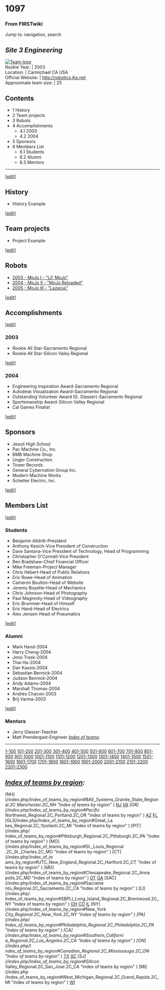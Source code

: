 # 1097

### From FIRSTwiki

Jump to: navigation, search

_Site 3 Engineering_  
---  
[![Team logo](/media/b/b2/Theteamlogo.jpg)](/index.php/Image:Theteamlogo.jpg
"Team logo" )  
Rookie Year: | 2003  
Location: | Carmichael CA USA  
Official Website: | <http://robotics.jhs.net>  
Approximate team size: | 25  
  
## Contents

  * 1 History
  * 2 Team projects
  * 3 Robots
  * 4 Accomplishments
    * 4.1 2003
    * 4.2 2004
  * 5 Sponsors
  * 6 Members List
    * 6.1 Students
    * 6.2 Alumni
    * 6.3 Mentors  
---  
  
[[edit](/index.php?title=1097&action=edit&section=1 "Edit section: History" )]

## History

  * History Example 

[[edit](/index.php?title=1097&action=edit&section=2 "Edit section: Team
projects" )]

## Team projects

  * Project Example 

[[edit](/index.php?title=1097&action=edit&section=3 "Edit section: Robots" )]

## Robots

  * [2003 - MoJo I - "Lil' MoJo"](/index.php?title=MoJo_%281097%29&action=edit "MoJo \(1097\)" )
  * [2004 - MoJo II - "MoJo Reloaded"](/index.php?title=MoJo_II_%281097%29&action=edit "MoJo II \(1097\)" )
  * [2005 - MoJo III - "Lazarus"](/index.php?title=MoJo_III_%281097%29&action=edit "MoJo III \(1097\)" )

[[edit](/index.php?title=1097&action=edit&section=4 "Edit section:
Accomplishments" )]

## Accomplishments

[[edit](/index.php?title=1097&action=edit&section=5 "Edit section: 2003" )]

### 2003

  * Rookie All Star-Sacramento Regional 
  * Rookie All Star-Silicon Valey Regional 

[[edit](/index.php?title=1097&action=edit&section=6 "Edit section: 2004" )]

### 2004

  * Engineering Inspiration Award-Sacramento Regional 
  * Autodesk Visualization Award-Sacramento Regional 
  * Outstanding Volunteer Award (G. Glasser)-Sacramento Regional 
  * Sportsmanship Award-Silicon Valley Regional 
  * Cal Games Finalist 

  

[[edit](/index.php?title=1097&action=edit&section=7 "Edit section: Sponsors"
)]

## Sponsors

  * Jesuit High School 
  * Pac Machine Co., Inc. 
  * BMB Machine Shop 
  * Unger Construction 
  * Tower Records 
  * General Cybernation Group Inc. 
  * Modern Machine Works 
  * Schetter Electric, Inc. 

  

[[edit](/index.php?title=1097&action=edit&section=8 "Edit section: Members
List" )]

## Members List

[[edit](/index.php?title=1097&action=edit&section=9 "Edit section: Students"
)]

### Students

  * Benjamin Alldritt-President 
  * Anthony Kesich-Vice President of Construction 
  * Dave Santana-Vice President of Technology, Head of Programming 
  * Christopher O'Connell-Vice President 
  * Ben Bradshaw-Chief Financial Officer 
  * Mike Freeman-Project Manager 
  * Chris Hebert-Head of Public Relations 
  * Eric Rowe-Head of Animation 
  * Cameron Boulton-Head of Website 
  * Jeremy Boyette-Head of Mechanics 
  * Chris Johnson-Head of Photography 
  * Paul Maginnity-Head of Videography 
  * Eric Brummer-Head of Himself 
  * Eric Hand-Head of Electrics 
  * Alex Jensen-Head of Pneumatics 

  

[[edit](/index.php?title=1097&action=edit&section=10 "Edit section: Alumni" )]

### Alumni

  * Mark Hand-2004 
  * Harry Cheng-2004 
  * Jono Trask-2004 
  * Thai Ha-2004 
  * Dan Kassis-2004 
  * Sebastian Bennick-2004 
  * Judson Bennick-2004 
  * Andy Adams-2004 
  * Marshall Thomas-2004 
  * Andres Chacon-2003 
  * Brij Varma-2003 

  

[[edit](/index.php?title=1097&action=edit&section=11 "Edit section: Mentors"
)]

### Mentors

  * Jerry Glasser-Teacher 
  * Matt Prendergast-Engineer 
_[Index of teams](/index.php/Index_of_teams "Index of teams" ):_  
---  
  
[1-100](/index.php/Index_of_teams#1-100 "Index of teams" )
[101-200](/index.php/Index_of_teams#101-200 "Index of teams" )
[201-300](/index.php/Index_of_teams#201-300 "Index of teams" )
[301-400](/index.php/Index_of_teams#301-400 "Index of teams" )
[401-500](/index.php/Index_of_teams#401-500 "Index of teams" )
[501-600](/index.php/Index_of_teams#501-600 "Index of teams" )
[601-700](/index.php/Index_of_teams#601-700 "Index of teams" )
[701-800](/index.php/Index_of_teams#701-800 "Index of teams" )
[801-900](/index.php/Index_of_teams#801-900 "Index of teams" )
[901-1000](/index.php/Index_of_teams#901-1000 "Index of teams" )
[1001-1100](/index.php/Index_of_teams#1001-1100 "Index of teams" )
[1101-1200](/index.php/Index_of_teams#1101-1200 "Index of teams" )
[1201-1300](/index.php/Index_of_teams#1201-1300 "Index of teams" )
[1301-1400](/index.php/Index_of_teams#1301-1400 "Index of teams" )
[1401-1500](/index.php/Index_of_teams#1401-1500 "Index of teams" )
[1501-1600](/index.php/Index_of_teams#1501-1600 "Index of teams" )
[1601-1700](/index.php/Index_of_teams#1601-1700 "Index of teams" )
[1701-1800](/index.php/Index_of_teams#1701-1800 "Index of teams" )
[1801-1900](/index.php/Index_of_teams#1801-1900 "Index of teams" )
[1901-2000](/index.php/Index_of_teams#1901-2000 "Index of teams" )
[2001-2100](/index.php/Index_of_teams#2001-2100 "Index of teams" )
[2101-2200](/index.php/Index_of_teams#2101-2200 "Index of teams" )
[2201-2300](/index.php/Index_of_teams#2201-2300 "Index of teams" )  
  
  

_[Index of teams by region](/index.php/Index_of_teams_by_region "Index of
teams by region" ):_  
---  
  
[NH](/index.php/Index_of_teams_by_region#BAE_Systems_Granite_State_Regional.2C
_Manchester.2C_NH "Index of teams by region" )
[NJ](/index.php/Index_of_teams_by_region#New_Jersey_Regional.2C_Trenton.2C_NJ
"Index of teams by region" )
[VA](/index.php/Index_of_teams_by_region#NASA.2FVCU_Regional.2C_Richmond.2C_VA
"Index of teams by region" ) [OR](/index.php/Index_of_teams_by_region#Pacific_
Northwest_Regional.2C_Portland.2C_OR "Index of teams by region" )
[AZ](/index.php/Index_of_teams_by_region#Arizona_Regional.2C_Phoenix.2C_AZ
"Index of teams by region" )
[FL](/index.php/Index_of_teams_by_region#Florida_Regional.2C_Orlando.2C_FL
"Index of teams by region" ) [GL](/index.php/Index_of_teams_by_region#Great_La
kes_Regional.2C_Ypsilanti.2C_MI "Index of teams by region" ) [PIT](/index.php/
Index_of_teams_by_region#Pittsburgh_Regional.2C_Pittsburgh.2C_PA "Index of
teams by region" ) [MO](/index.php/Index_of_teams_by_region#St._Louis_Regional
.2C_St._Charles.2C_MO "Index of teams by region" ) [CT](/index.php/Index_of_te
ams_by_region#UTC_New_England_Regional.2C_Hartford.2C_CT "Index of teams by
region" ) [MD](/index.php/Index_of_teams_by_region#Chesapeake_Regional.2C_Anna
polis.2C_MD "Index of teams by region" )
[DT](/index.php/Index_of_teams_by_region#Detroit_Regional.2C_Detroit.2C_MI
"Index of teams by region" )
[GA](/index.php/Index_of_teams_by_region#Peachtree_Regional.2C_Duluth.2C_GA
"Index of teams by region" ) [SAC](/index.php/Index_of_teams_by_region#Sacrame
nto_Regional.2C_Sacramento.2C_CA "Index of teams by region" ) [LI](/index.php/
Index_of_teams_by_region#SBPLI_Long_Island_Regional.2C_Brentwood.2C_NY "Index
of teams by region" )
[OH](/index.php/Index_of_teams_by_region#Buckeye_Regional.2C_Cleveland.2C_OH
"Index of teams by region" )
[CO](/index.php/Index_of_teams_by_region#Colorado_Regional.2C_Denver.2C_CO
"Index of teams by region" )
[IL](/index.php/Index_of_teams_by_region#Midwest_Regional.2C_Evanston.2C_IL
"Index of teams by region" ) [NY](/index.php/Index_of_teams_by_region#New_York
_City_Regional.2C_New_York.2C_NY "Index of teams by region" ) [PA](/index.php/
Index_of_teams_by_region#Philadelphia_Regional.2C_Philadelphia.2C_PA "Index of
teams by region" ) [CA](/index.php/Index_of_teams_by_region#Southern_Californi
a_Regional.2C_Los_Angeles.2C_CA "Index of teams by region" ) [ON](/index.php/I
ndex_of_teams_by_region#Canadian_Regional.2C_Mississauga.2C_ON "Index of teams
by region" )
[TX](/index.php/Index_of_teams_by_region#Lone_Star_Regional.2C_Houston.2C_TX
"Index of teams by region" )
[SC](/index.php/Index_of_teams_by_region#Palmetto_Regional.2C_Columbia.2C_SC
"Index of teams by region" ) [SJ](/index.php/Index_of_teams_by_region#Silicon_
Valley_Regional.2C_San_Jose.2C_CA "Index of teams by region" ) [MI](/index.php
/Index_of_teams_by_region#West_Michigan_Regional.2C_Grand_Rapids.2C_MI "Index
of teams by region" )
[WI](/index.php/Index_of_teams_by_region#Wisconsin_Regional.2C_Milwaukee.2C_WI
"Index of teams by region" )  
  
  

